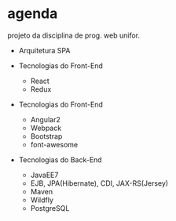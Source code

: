 # agenda
projeto da disciplina de prog. web unifor.
  - Arquitetura SPA
  
  - Tecnologias do Front-End
    - React
    - Redux
    
  - Tecnologias do Front-End
      - Angular2
      - Webpack
      - Bootstrap
      - font-awesome
      
  - Tecnologias do Back-End
      - JavaEE7
      - EJB, JPA(Hibernate), CDI, JAX-RS(Jersey)
      - Maven
      - Wildfly
      - PostgreSQL
